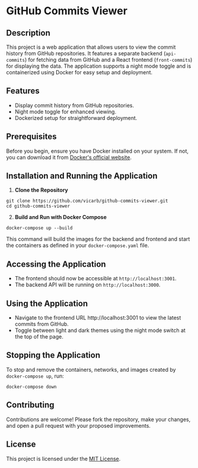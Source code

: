 # GitHub Commits Viewer

## Description

This project is a web application that allows users to view the commit history from GitHub repositories. It features a separate backend (`api-commits`) for fetching data from GitHub and a React frontend (`front-commits`) for displaying the data. The application supports a night mode toggle and is containerized using Docker for easy setup and deployment.

## Features

- Display commit history from GitHub repositories.
- Night mode toggle for enhanced viewing.
- Dockerized setup for straightforward deployment.

## Prerequisites

Before you begin, ensure you have Docker installed on your system. If not, you can download it from [Docker's official website](https://www.docker.com/get-started).

## Installation and Running the Application

1. **Clone the Repository**

`git clone https://github.com/vicarb/github-commits-viewer.git`  
`cd github-commits-viewer`


2. **Build and Run with Docker Compose**

`docker-compose up --build`


This command will build the images for the backend and frontend and start the containers as defined in your `docker-compose.yaml` file.

## Accessing the Application

- The frontend should now be accessible at `http://localhost:3001`.
- The backend API will be running on `http://localhost:3000`.

## Using the Application

- Navigate to the frontend URL http://localhost:3001 to view the latest commits from GitHub.
- Toggle between light and dark themes using the night mode switch at the top of the page.

## Stopping the Application

To stop and remove the containers, networks, and images created by `docker-compose up`, run:


`docker-compose down`


## Contributing

Contributions are welcome! Please fork the repository, make your changes, and open a pull request with your proposed improvements.

## License

This project is licensed under the [MIT License](LICENSE).
